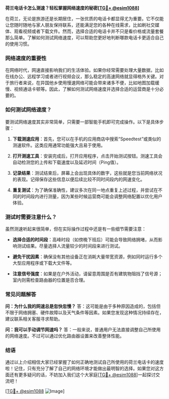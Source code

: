 **荷兰电话卡怎么测速？轻松掌握网络速度的秘密[[TG💪+ @esim1088](https://t.me/s/esim1088)]**

在荷兰，无论是旅游还是长期居住，一张优质的电话卡都显得尤为重要。它不仅能让您随时随地与家人朋友保持联系，还能满足您的各种在线需求，比如刷社交媒体、观看视频或者下载文件。然而，选择合适的电话卡并不只是看价格或流量套餐那么简单。了解如何测试网络速度，可以帮助您更好地判断哪款电话卡更适合自己的使用习惯。

### 网络速度的重要性

在网络时代，网速直接影响我们的生活体验。如果你经常需要处理大量数据，比如在线办公、远程学习或者进行视频会议，那么稳定的高速网络就显得格外关键。对于旅行者来说，在异国他乡使用慢速网络可能会带来诸多不便，比如地图加载缓慢、视频通话卡顿等。因此，了解如何测试网络速度并选择合适的运营商是十分必要的。

### 如何测试网络速度？

要测试网络速度其实非常简单，只需要一部智能手机即可完成操作。以下是具体步骤：

1. **下载测速应用**：首先，您可以在手机的应用商店中搜索“Speedtest”或类似的测速软件。这类应用通常功能强大且易于使用。
   
2. **打开测速工具**：安装完成后，打开应用程序，点击开始测试按钮。测速工具会自动检测您的上传和下载速度以及延迟时间（Ping值）。

3. **记录结果**：测试结束后，屏幕上会出现具体的数字，这些就是您当前网络状况的表现。记得保存这些信息以便后续比较不同时间段内的网速变化。

4. **重复测试**：为了确保准确性，建议多次在同一地点重复上述过程，并尝试在不同的时间段内进行测量，因为某些时候运营商可能会调整网络配置以优化用户体验。

### 测试时需要注意什么？

虽然测速听起来很简单，但在实际操作过程中还是有一些细节需要注意：

- **选择合适的时间段**：高峰时段（如傍晚下班后）可能会导致网络拥堵，从而影响测试结果。尽量选择人流量较少的时间段来进行测试。
  
- **避免干扰因素**：确保没有其他设备正在消耗大量带宽资源，例如同时运行多个大型应用程序或下载大文件等。

- **注意信号强度**：如果是在户外活动，请留意周围是否有建筑物阻挡了信号源；室内则需检查路由器的位置是否合理。

### 常见问题解答

**问：为什么我的网速总是忽快忽慢？**
答：这可能是由于多种原因造成的，包括但不限于网络拥塞、硬件故障以及天气条件等因素。如果您发现这种情况持续存在，建议联系相关客服寻求帮助。

**问：我可以手动调节网速吗？**
答：一般来说，普通用户无法直接调整自己所使用的网络速度。不过可以通过优化路由器设置来改善整体性能。

### 结语

通过以上介绍相信大家已经掌握了如何正确地测试自己所使用的荷兰电话卡的速度啦！记住，只有充分了解了自己的网络环境才能做出最明智的选择。如果您对这方面还有更多疑问的话，不妨加入我们这个大家庭[[TG💪+ @esim1088](https://t.me/s/esim1088)]一起探讨交流吧！

[[TG💪+ @esim1088](https://t.me/s/esim1088) ![Image](https://i.postimg.cc/4NQfJmqS/Snipaste-2025-05-13-00-14-12.png)]